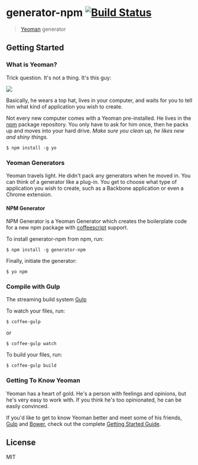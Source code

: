 # generator-npm [![Build Status](https://secure.travis-ci.org/F1ow/generator-npm.png?branch=master)](https://travis-ci.org/F1ow/generator-npm)

> [Yeoman](http://yeoman.io) generator


## Getting Started

### What is Yeoman?

Trick question. It's not a thing. It's this guy:

![](http://i.imgur.com/JHaAlBJ.png)

Basically, he wears a top hat, lives in your computer, and waits for you to tell him what kind of application you wish to create.

Not every new computer comes with a Yeoman pre-installed. He lives in the [npm](https://npmjs.org) package repository. You only have to ask for him once, then he packs up and moves into your hard drive. *Make sure you clean up, he likes new and shiny things.*

```
$ npm install -g yo
```

### Yeoman Generators

Yeoman travels light. He didn't pack any generators when he moved in. You can think of a generator like a plug-in. You get to choose what type of application you wish to create, such as a Backbone application or even a Chrome extension.

#### NPM Generator
NPM Generator is a Yeoman Generator which creates the boilerplate code for a new npm package with [coffeescript](http://coffeescript.org/) support.

To install generator-npm from npm, run:

```
$ npm install -g generator-npm
```

Finally, initiate the generator:

```
$ yo npm
```

### Compile with Gulp

The streaming build system [Gulp](http://gulpjs.com)

To watch your files, run:

```
$ coffee-gulp
```
or
```
$ coffee-gulp watch
```

To build your files, run:

```
$ coffee-gulp build
```

### Getting To Know Yeoman

Yeoman has a heart of gold. He's a person with feelings and opinions, but he's very easy to work with. If you think he's too opinionated, he can be easily convinced.

If you'd like to get to know Yeoman better and meet some of his friends, [Gulp](http://gulpjs.com) and [Bower](http://bower.io), check out the complete [Getting Started Guide](https://github.com/yeoman/yeoman/wiki/Getting-Started).


## License

MIT
